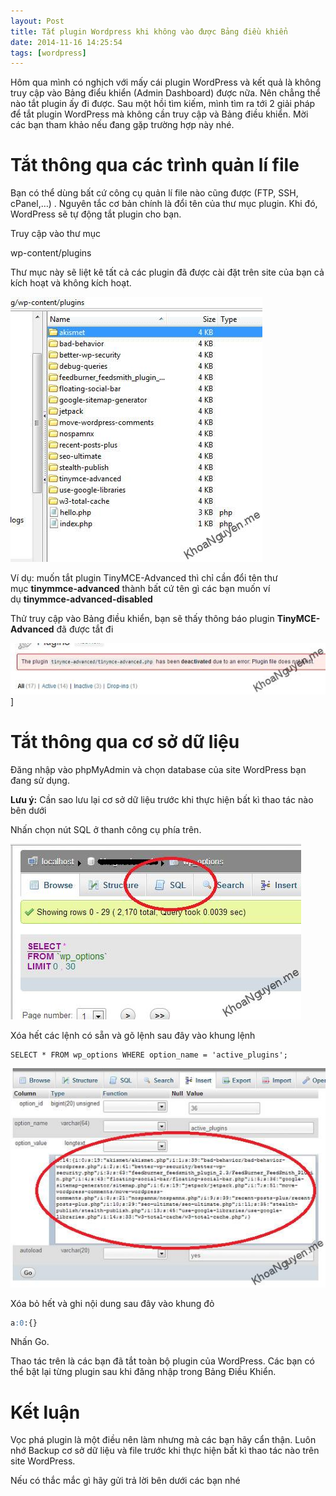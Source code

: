 ```yaml
---
layout: Post
title: Tắt plugin Wordpress khi không vào được Bảng điều khiển
date: 2014-11-16 14:25:54
tags: [wordpress]
---
```


Hôm qua mình có nghịch với mấy cái plugin WordPress và kết quả là không truy cập vào Bảng điểu khiển (Admin Dashboard) được nữa. Nên chẳng thể nào tắt plugin ấy đi được. Sau một hồi tìm kiếm, mình tìm ra tới 2 giải pháp để tắt plugin WordPress mà không cần truy cập và Bảng điều khiển. Mời các bạn tham khảo nếu đang gặp trường hợp này nhé.

# Tắt thông qua các trình quản lí file

Bạn có thể dùng bất cứ công cụ quản lí file nào cũng được (FTP, SSH, cPanel,…) . Nguyên tắc cơ bản chính là đổi tên của thư mục plugin. Khi đó, WordPress sẽ tự động tắt plugin cho bạn.

Truy cập vào thư mục

wp-content/plugins

Thư mục này sẽ liệt kê tất cả các plugin đã được cài đặt trên site của bạn cả kích hoạt và không kích hoạt.

![disable-wordpress-plugin-1](/images/2014/11/disable-wordpress-plugins-1.jpg)

Ví dụ: muốn tắt plugin TinyMCE-Advanced thì chỉ cần đổi tên thư mục **tinymmce-advanced** thành bất cứ tên gì các bạn muốn ví dụ **tinymmce-advanced-disabled**

Thử truy cập vào Bảng điều khiển, bạn sẽ thấy thông báo plugin **TinyMCE-Advanced** đã được tắt đi

![disable-wordpress-plugin-2](/images/2015/01/disable-wordpress-plugins-2_dohhca.jpg)]

# Tắt thông qua cơ sở dữ liệu

Đăng nhập vào phpMyAdmin và chọn database của site WordPress bạn đang sử dụng.

**Lưu ý:** Cần sao lưu lại cơ sở dữ liệu trước khi thực hiện bất kì thao tác nào bên dưới

Nhấn chọn nút SQL ở thanh công cụ phía trên.

![disable-wordpress-plugins-4](/images/2015/01/disable-wordpress-plugins-4_yzlefg.jpg)

Xóa hết các lệnh có sẵn và gõ lệnh sau đây vào khung lệnh

```mysql
SELECT * FROM wp_options WHERE option_name = 'active_plugins';
```

![disable-wordpress-plugins-5](/images/2015/01/disable-wordpress-plugins-5_ov7h0r.jpg)

Xóa bỏ hết và ghi nội dung sau đây vào khung đỏ

```sql
a:0:{}
```

Nhấn Go.

Thao tác trên là các bạn đã tắt toàn bộ plugin của WordPress. Các bạn có thể bật lại từng plugin sau khi đăng nhập trong Bảng Điều Khiển.

# Kết luận

Vọc phá plugin là một điều nên làm nhưng mà các bạn hãy cẩn thận. Luôn nhớ Backup cơ sở dữ liệu và file trước khi thực hiện bất kì thao tác nào trên site WordPress.

Nếu có thắc mắc gì hãy gửi trả lời bên dưới các bạn nhé
